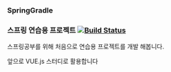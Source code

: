 ### SpringGradle
### 스프링 연습용 프로젝트 [![Build Status](https://travis-ci.org/teahyuk/SpringExam.svg?branch=master)](https://travis-ci.org/teahyuk/SpringExam)
스프링공부를 위해 처음으로 연습용 프로젝트를 개발 해봅니다.

앞으로 VUE.js  스터디로 활용합니다
